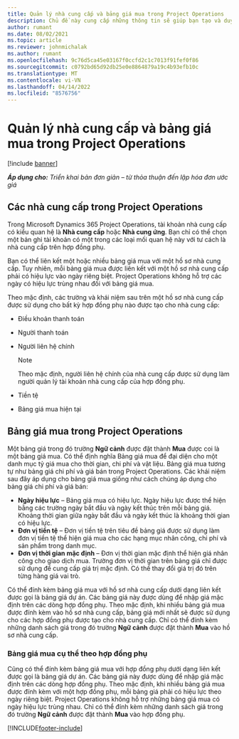 ```yaml
---
title: Quản lý nhà cung cấp và bảng giá mua trong Project Operations
description: Chủ đề này cung cấp những thông tin sẽ giúp bạn tạo và duy trì dữ liệu nhà cung cấp cũng như bảng giá mua cho hợp đồng phụ.
author: rumant
ms.date: 08/02/2021
ms.topic: article
ms.reviewer: johnmichalak
ms.author: rumant
ms.openlocfilehash: 9c76d5ca45e03167f0ccfd2c1c7013f91fef0f86
ms.sourcegitcommit: c0792bd65d92db25e0e8864879a19c4b93efb10c
ms.translationtype: MT
ms.contentlocale: vi-VN
ms.lasthandoff: 04/14/2022
ms.locfileid: "8576756"
---
```

# <a name="vendor-and-purchase-price-list-management-in-project-operations"></a>Quản lý nhà cung cấp và bảng giá mua trong Project Operations

[!include [banner](../../includes/dataverse-preview.md)]

_**Áp dụng cho:** Triển khai bản đơn giản – từ thỏa thuận đến lập hóa đơn ước giá_

## <a name="vendors-in-project-operations"></a>Các nhà cung cấp trong Project Operations

Trong Microsoft Dynamics 365 Project Operations, tài khoản nhà cung cấp có kiểu quan hệ là **Nhà cung cấp** hoặc **Nhà cung ứng**. Bạn chỉ có thể chọn một bản ghi tài khoản có một trong các loại mối quan hệ này với tư cách là nhà cung cấp trên hợp đồng phụ.

Bạn có thể liên kết một hoặc nhiều bảng giá mua với một hồ sơ nhà cung cấp. Tuy nhiên, mỗi bảng giá mua được liên kết với một hồ sơ nhà cung cấp phải có hiệu lực vào ngày riêng biệt. Project Operations không hỗ trợ các ngày có hiệu lực trùng nhau đối với bảng giá mua.

Theo mặc định, các trường và khái niệm sau trên một hồ sơ nhà cung cấp được sử dụng cho bất kỳ hợp đồng phụ nào được tạo cho nhà cung cấp:

- Điều khoản thanh toán
- Người thanh toán
- Người liên hệ chính

    > [!NOTE]
    > Theo mặc định, người liên hệ chính của nhà cung cấp được sử dụng làm người quản lý tài khoản nhà cung cấp của hợp đồng phụ.

- Tiền tệ
- Bảng giá mua hiện tại

## <a name="purchase-price-lists-in-project-operations"></a>Bảng giá mua trong Project Operations

Một bảng giá trong đó trường **Ngữ cảnh** được đặt thành **Mua** được coi là một bảng giá mua. Có thể định nghĩa Bảng giá mua để đại diện cho một danh mục tỷ giá mua cho thời gian, chi phí và vật liệu. Bảng giá mua tương tự như bảng giá chi phí và giá bán trong Project Operations. Các khái niệm sau đây áp dụng cho bảng giá mua giống như cách chúng áp dụng cho bảng giá chi phí và giá bán:

- **Ngày hiệu lực** – Bảng giá mua có hiệu lực. Ngày hiệu lực được thể hiện bằng các trường ngày bắt đầu và ngày kết thúc trên mỗi bảng giá. Khoảng thời gian giữa ngày bắt đầu và ngày kết thúc là khoảng thời gian có hiệu lực.
- **Đơn vị tiền tệ** – Đơn vị tiền tệ trên tiêu đề bảng giá được sử dụng làm đơn vị tiền tệ thể hiện giá mua cho các hạng mục nhân công, chi phí và sản phẩm trong danh mục.
- **Đơn vị thời gian mặc định** – Đơn vị thời gian mặc định thể hiện giá nhân công cho giao dịch mua. Trường đơn vị thời gian trên bảng giá chỉ được sử dụng để cung cấp giá trị mặc định. Có thể thay đổi giá trị đó trên từng hàng giá vai trò.

Có thể đính kèm bảng giá mua với hồ sơ nhà cung cấp dưới dạng liên kết được gọi là bảng giá dự án. Các bảng giá này được dùng để nhập giá mặc định trên các dòng hợp đồng phụ. Theo mặc định, khi nhiều bảng giá mua được đính kèm vào hồ sơ nhà cung cấp, bảng giá mới nhất sẽ được sử dụng cho các hợp đồng phụ được tạo cho nhà cung cấp. Chỉ có thể đính kèm những danh sách giá trong đó trường **Ngữ cảnh** được đặt thành **Mua** vào hồ sơ nhà cung cấp.

### <a name="subcontract-specific-purchase-price-lists"></a>Bảng giá mua cụ thể theo hợp đồng phụ

Cũng có thể đính kèm bảng giá mua với hợp đồng phụ dưới dạng liên kết được gọi là bảng giá dự án. Các bảng giá này được dùng để nhập giá mặc định trên các dòng hợp đồng phụ. Theo mặc định, khi nhiều bảng giá mua được đính kèm với một hợp đồng phụ, mỗi bảng giá phải có hiệu lực theo ngày riêng biệt. Project Operations không hỗ trợ những bảng giá mua có ngày hiệu lực trùng nhau. Chỉ có thể đính kèm những danh sách giá trong đó trường **Ngữ cảnh** được đặt thành **Mua** vào hợp đồng phụ.

[!INCLUDE[footer-include](../../includes/footer-banner.md)]
